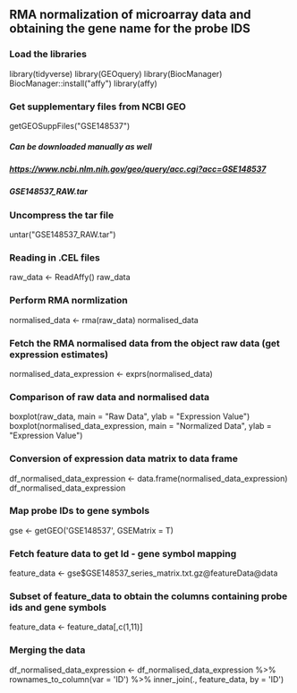 ## RMA normalization of microarray data and obtaining the gene name for the probe IDS

### Load the libraries
library(tidyverse)
library(GEOquery)
library(BiocManager)
BiocManager::install("affy")
library(affy)


### Get supplementary files from NCBI GEO 
getGEOSuppFiles("GSE148537")


##### Can be downloaded manually as well
##### https://www.ncbi.nlm.nih.gov/geo/query/acc.cgi?acc=GSE148537
##### GSE148537_RAW.tar


### Uncompress the tar file
untar("GSE148537_RAW.tar")


### Reading in .CEL files
raw_data <- ReadAffy()
raw_data


### Perform RMA normlization
normalised_data <- rma(raw_data)
normalised_data


### Fetch the RMA normalised data from the object raw data (get expression estimates)
normalised_data_expression <- exprs(normalised_data)


### Comparison of raw data and normalised data
boxplot(raw_data, main = "Raw Data", ylab = "Expression Value")
boxplot(normalised_data_expression, main = "Normalized Data", ylab = "Expression Value")


### Conversion of expression data matrix to data frame
df_normalised_data_expression <- data.frame(normalised_data_expression)
df_normalised_data_expression


### Map probe IDs to gene symbols
gse <- getGEO('GSE148537', GSEMatrix = T)

### Fetch feature data to get Id - gene symbol mapping
feature_data <- gse$GSE148537_series_matrix.txt.gz@featureData@data


### Subset of feature_data to obtain the columns containing probe ids and gene symbols
feature_data <- feature_data[,c(1,11)]


### Merging the data
df_normalised_data_expression <- df_normalised_data_expression %>% 
  rownames_to_column(var = 'ID') %>% 
  inner_join(., feature_data, by = 'ID')
